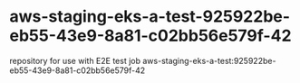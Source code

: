 # aws-staging-eks-a-test-925922be-eb55-43e9-8a81-c02bb56e579f-42
repository for use with E2E test job aws-staging-eks-a-test:925922be-eb55-43e9-8a81-c02bb56e579f-42
